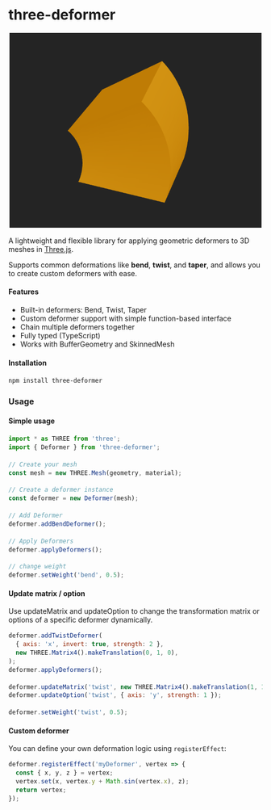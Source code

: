 # three-deformer

<p align="center">
  <img src="image/bend_example.png" alt="three-deformer preview" width="500"/>
</p>

A lightweight and flexible library for applying geometric deformers to 3D meshes in [Three.js](https://threejs.org/).

Supports common deformations like **bend**, **twist**, and **taper**, and allows you to create custom deformers with ease.

#### Features

- Built-in deformers: Bend, Twist, Taper
- Custom deformer support with simple function-based interface
- Chain multiple deformers together
- Fully typed (TypeScript)
- Works with BufferGeometry and SkinnedMesh

#### Installation

```bash
npm install three-deformer
```

### Usage

#### Simple usage

```javascript
import * as THREE from 'three';
import { Deformer } from 'three-deformer';

// Create your mesh
const mesh = new THREE.Mesh(geometry, material);

// Create a deformer instance
const deformer = new Deformer(mesh);

// Add Deformer
deformer.addBendDeformer();

// Apply Deformers
deformer.applyDeformers();

// change weight
deformer.setWeight('bend', 0.5);
```

#### Update matrix / option

Use updateMatrix and updateOption to change the transformation matrix or options of a specific deformer dynamically.

```javascript
deformer.addTwistDeformer(
  { axis: 'x', invert: true, strength: 2 },
  new THREE.Matrix4().makeTranslation(0, 1, 0),
);
deformer.applyDeformers();

deformer.updateMatrix('twist', new THREE.Matrix4().makeTranslation(1, 1, 1));
deformer.updateOption('twist', { axis: 'y', strength: 1 });

deformer.setWeight('twist', 0.5);
```

#### Custom deformer

You can define your own deformation logic using `registerEffect`:

```javascript
deformer.registerEffect('myDeformer', vertex => {
  const { x, y, z } = vertex;
  vertex.set(x, vertex.y + Math.sin(vertex.x), z);
  return vertex;
});
```
